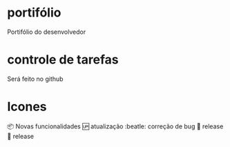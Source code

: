 # portifólio
Portifólio do desenvolvedor

# controle de tarefas
Será feito no github

# Icones

:package: Novas funcionalidades
:up: atualização
:beatle: correção de bug
:checkered_flag: release
:checkered_flag: release
